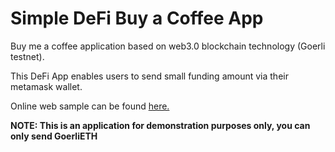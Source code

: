 # Simple DeFi  Buy a Coffee App

Buy me a coffee application based on web3.0 blockchain technology (Goerli testnet).

This DeFi App enables users to send small funding amount via their metamask wallet.

Online web sample can be found [here.](https://bmac-de-fi.vercel.app/)

__NOTE: This is an application for demonstration purposes only, you can only send GoerliETH__